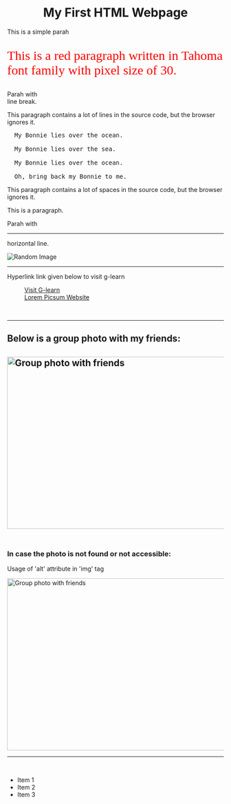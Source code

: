 <!DOCTYPE html>
<!-- saved from url=(0052)file:///D:/Desktop/SHANYU(B.TECH)/HTML/practice.html -->
<html lang="en"><head><meta http-equiv="Content-Type" content="text/html; charset=windows-1252">
<title>Page Title</title>
</head>
<body>
<main>
<h1 style="text-align:center">My First HTML Webpage</h1>
<p>This is a simple parah</p> 
<p style="color:red; font-family:tahoma; font-size:30px">This is a red paragraph written in Tahoma font family with pixel size of 30.</p>
<p>Parah with <br>line break.</p>
<p>
This paragraph
contains a lot of lines
in the source code,
but the browser
ignores it.
</p>

<pre>  My Bonnie lies over the ocean.

  My Bonnie lies over the sea.

  My Bonnie lies over the ocean.

  Oh, bring back my Bonnie to me.
</pre>

<p>
This paragraph
contains         a lot of spaces
in the source         code,
but the        browser
ignores it.
</p>
<p title="This is a practice html webpage">This is a paragraph.</p>
<p>Parah with </p><hr> horizontal line.<p></p><img src="./practice_files/564-200x200.jpg" alt="Random Image">
<br>
<hr>
<p>Hyperlink link given below to visit g-learn</p><p>
</p><figure>
    <a href="https://learn.gitam.edu/" target="_blank">Visit G-learn</a>  <!--target=_blank opens link or webpage in new tab-->
    <figcaption><a href="https://picsum.photos/" target="_blank">Lorem Picsum Website</a></figcaption>
</figure>
<br>
<p></p><hr>
<h2>Below is a group photo with my friends: </h2><h2>
<img src="file:///D:/Desktop/SHANYU(B.TECH)/HTML/frens.jpg" width="700" height="400" alt="Group photo with friends">
<br><br>
</h2><h3>In case the photo is not found or not accessible: </h3>
<p>Usage of 'alt' attribute in 'img' tag</p><p>
<img src="file:///D:/Desktop/SHANYU(B.TECH)/HTML/fres.jpg" width="700" height="400" alt="Group photo with friends">
<br>
</p><hr>
<br>
<ul>
    <li>Item 1</li>
    <li>Item 2</li>
    <li>Item 3</li>
</ul>
</main>
</body></html>
